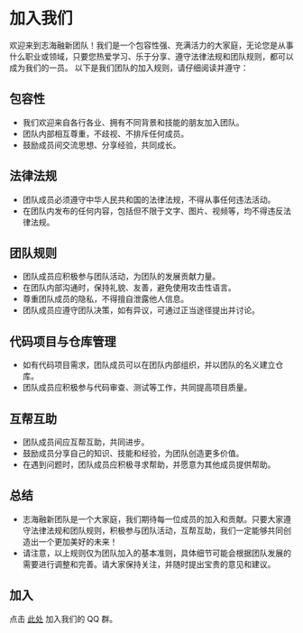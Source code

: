 # 加入我们
欢迎来到志海融新团队！我们是一个包容性强、充满活力的大家庭，无论您是从事什么职业或领域，只要您热爱学习、乐于分享、遵守法律法规和团队规则，都可以成为我们的一员。
以下是我们团队的加入规则，请仔细阅读并遵守：

## 包容性
- 我们欢迎来自各行各业、拥有不同背景和技能的朋友加入团队。<br>
- 团队内部相互尊重，不歧视、不排斥任何成员。<br>
- 鼓励成员间交流思想、分享经验，共同成长。

## 法律法规
- 团队成员必须遵守中华人民共和国的法律法规，不得从事任何违法活动。<br>
- 在团队内发布的任何内容，包括但不限于文字、图片、视频等，均不得违反法律法规。

## 团队规则
- 团队成员应积极参与团队活动，为团队的发展贡献力量。<br>
- 在团队内部沟通时，保持礼貌、友善，避免使用攻击性语言。<br>
- 尊重团队成员的隐私，不得擅自泄露他人信息。<br>
- 团队成员应遵守团队决策，如有异议，可通过正当途径提出并讨论。

## 代码项目与仓库管理
- 如有代码项目需求，团队成员可以在团队内部组织，并以团队的名义建立仓库。<br>
- 团队成员应积极参与代码审查、测试等工作，共同提高项目质量。

## 互帮互助
- 团队成员间应互帮互助，共同进步。<br>
- 鼓励成员分享自己的知识、技能和经验，为团队创造更多价值。<br>
- 在遇到问题时，团队成员应积极寻求帮助，并愿意为其他成员提供帮助。

## 总结
- 志海融新团队是一个大家庭，我们期待每一位成员的加入和贡献。只要大家遵守法律法规和团队规则，积极参与团队活动，互帮互助，我们一定能够共同创造出一个更加美好的未来！<br>
- 请注意，以上规则仅为团队加入的基本准则，具体细节可能会根据团队发展的需要进行调整和完善。请大家保持关注，并随时提出宝贵的意见和建议。
## 加入
点击 <a href="http://qm.qq.com/cgi-bin/qm/qr?_wv=1027&k=We3ez-d8QzdZpmW3JaYLGiIHlI74be-l&authKey=acLCg%2B1I4ieawMV30RF%2FOnl5tGxzgbK7HExXuZ1pQOkYm9J5VCp9uV4aLe5t0Uw6&noverify=0&group_code=985191565" class="mark">此处</a> 加入我们的 QQ 群。
